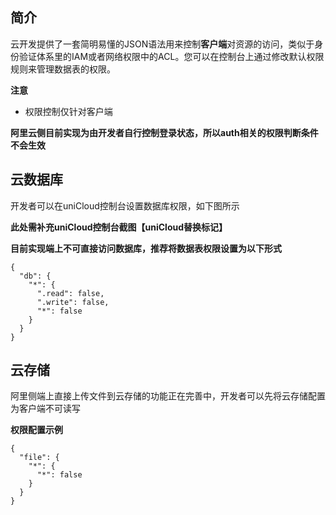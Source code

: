 ## 简介

云开发提供了一套简明易懂的JSON语法用来控制**客户端**对资源的访问，类似于身份验证体系里的IAM或者网络权限中的ACL。您可以在控制台上通过修改默认权限规则来管理数据表的权限。

**注意**

- 权限控制仅针对客户端

**阿里云侧目前实现为由开发者自行控制登录状态，所以auth相关的权限判断条件不会生效**

## 云数据库

开发者可以在uniCloud控制台设置数据库权限，如下图所示

**此处需补充uniCloud控制台截图【uniCloud替换标记】**

**目前实现端上不可直接访问数据库，推荐将数据表权限设置为以下形式**

```
{
  "db": {
    "*": {
      ".read": false,
      ".write": false,
      "*": false
    }
  }
}
```

## 云存储

阿里侧端上直接上传文件到云存储的功能正在完善中，开发者可以先将云存储配置为客户端不可读写

**权限配置示例**

```
{
  "file": {
    "*": {
      "*": false
    }
  }
}
```



